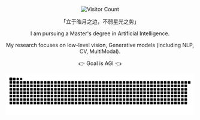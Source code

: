 

<div align="center">

![Visitor Count](https://profile-counter.glitch.me/jingyaogong/count.svg)


「立于皓月之边，不弱星光之势」

I am pursuing a Master's degree in Artificial Intelligence.

My research focuses on low-level vision, Generative models (including NLP, CV, MultiModal).

👉 Goal is AGI 👈

<!--
![Anurag's GitHub stats](https://github-readme-stats.vercel.app/api?username=jingyaogong&show_icons=true&theme=merko)
-->

<picture>
  <source media="(prefers-color-scheme: dark)" srcset="https://raw.githubusercontent.com/jingyaogong/jingyaogong/output/github-contribution-grid-snake-dark.svg">
  <source media="(prefers-color-scheme: light)" srcset="https://raw.githubusercontent.com/jingyaogong/jingyaogong/output/github-contribution-grid-snake.svg">
  <img alt="github contribution grid snake animation" src="https://raw.githubusercontent.com/jingyaogong/jingyaogong/output/github-contribution-grid-snake.svg">
</picture>




</div>




